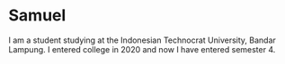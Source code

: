 # Samuel
I am a student studying at the Indonesian Technocrat University, Bandar Lampung. I entered college in 2020 and now I have entered semester 4.
